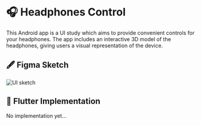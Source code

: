 # 🎧 Headphones Control 
This Android app is a UI study which aims to provide convenient controls for your headphones. The app includes an interactive 3D model of the headphones, giving users a visual representation of the device.

## 🖋️ Figma Sketch 
![UI sketch](https://github.com/dalu-wins/headphones-control/blob/main/Headphones%20Control%20Center.png)

## 📱 Flutter Implementation 
No implementation yet...


